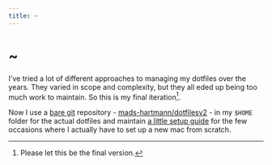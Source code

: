 ```yaml
---
title: ~
---
```


# ~

I've tried a lot of different approaches to managing my dotfiles over the years. They varied in scope and complexity, but they all eded up being too much work to maintain. So this is my final iteration[^1].

Now I use a [bare git](https://git-scm.com/docs/git-clone#Documentation/git-clone.txt---bare) repository - [mads-hartmann/dotfilesv2](https://github.com/mads-hartmann/dotfilesv2) - in my `$HOME` folder for the actual dotfiles and maintain [a little setup guide](/setting-up-a-new-mac) for the few occasions where I actually have to set up a new mac from scratch.

[^1]: Please let this be the final version.
